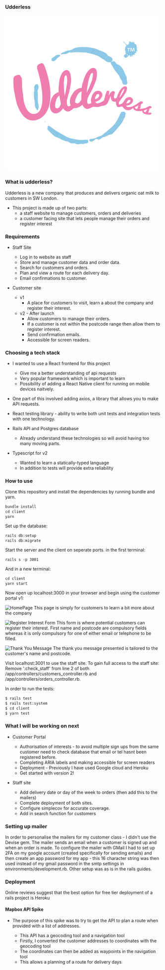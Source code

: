 ### Udderless
![Logo](./client/v1/src/assets/images/TM-logo-final-1.gif?raw=true "Logo")
### What is udderless?

Udderless is a new company that produces and delivers organic oat milk to customers in SW London.

- This project is made up of two parts: 
    - a staff website to manage customers, orders and deliveries
    - a customer facing site that lets people manage their orders and register interest

### Requirements 

  - Staff Site
      - Log in to website as staff
      - Store and manage customer data and order data.
      - Search for customers and orders.
      - Plan and view a route for each delivery day.
      - Email confirmations to customer.
      
  - Customer site
    - v1
        - A place for customers to visit, learn a about the company and register their interest.
    - v2 - After launch
        - Allow customers to manage their orders.
        - If a customer is not within the postcode range then allow them to register interest.
        - Send confirmation emails.
        - Accessible for screen readers.

### Choosing a tech stack

- I wanted to use a React frontend for this project
    - Give me a better understanding of api requests
    - Very popular framework which is important to learn
    - Possibility of adding a React Native client for running on mobile devices naitvely.

- One part of this involved adding axios, a library that allows you to make API requests.

- React testing library - ability to write both unit tests and integration tests with one technology.

- Rails API and Postgres database
    - Already understand these technologies so will avoid having too many moving parts.

- Typescript for v2
    - Wanted to learn a statically-typed language
    - In addition to tests will provide extra reliability

### How to use

Clone this repository and install the dependencies by running bundle and yarn.
```
bundle install
cd client 
yarn
```
Set up the database:
```
rails db:setup
rails db:migrate
```
Start the server and the client on seperate ports. in the first terminal:
```
rails s -p 3001
```
And in a new terminal:
```
cd client
yarn start
```
Now open up localhost:3000 in your browser and begin using the customer portal v1:

![HomePage](./client/v1/public/README-images/homepage.png?raw=true "Home Page")
This page is simply for customers to learn a bit more about the company

![Register Interest Form](./client/v1/public/README-images/register-interest-form.png?raw=true "Register Interest Form")
This form is where potential customers can register their interest. First name and postcode are compulsory fields whereas it is only compulsory for one of either email or telephone to be filled.

![Thank You Message](./client/v1/public/README-images/thank-you-message.png?raw=true "Thank You Message")
The thank you message presented is tailored to the customer's name and postcode.

Visit localhost:3001 to use the staff site. To gain full access to the staff site: Remove ':check_staff' from line 2 of both /app/controllers/customers_controller.rb and /app/controllers/orders_controller.rb.

In order to run the tests:
```
$ rails test
$ rails test:system
$ cd client
$ yarn test
```

### What I will be working on next

- Customer Portal
    - Authorisation of interests - to avoid multiple sign ups from the same customer need to check database that email or tel hasnt been registered before.
    - Completing ARIA labels and making accessible for screen readers
    - Deployment - Previously I have used Google cloud and Heroku
    - Get started with version 2!

- Staff site
    - Add delivery date or day of the week to orders (then add this to the mailers)
    - Complete deployment of both sites.
    - Configure simplecov for accurate coverage.
    - Add in search function for customers

### Setting up mailer 

In order to personalise the mailers for my customer class - I didn't use the Devise gem. The mailer sends an email when a customer is signed up and when an order is made.
To configure the mailer with GMail I had to set up 2FA on my google account (created specifically for sending emails) and then create an app password for my app - this 16 character string was then used instead of my gmail password in the smtp settings in environments/development.rb. Other setup was as is in the rails guides.

### Deployment

Online reviews suggest that the best option for free tier deployment of a rails project is Heroku

#### Mapbox API Spike

- The purpose of this spike was to try to get the API to plan a route when provided with a list of addresses.
 
  - This API has a geocoding tool and a navigation tool
  - Firstly, I converted the customer addresses to coordinates with the geocoding tool
  - The coordinates can then be added as waypoints in the navigation tool
  - This allows a planning of a route for delivery days


